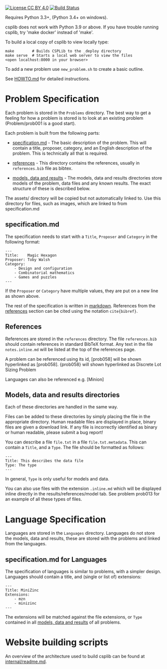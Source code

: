 
[![License CC BY 4.0](https://img.shields.io/badge/license-CC%20BY%204.0-brightgreen.svg)](https://creativecommons.org/licenses/by/4.0/)
[![Build Status](https://travis-ci.org/csplib/csplib.svg?branch=master)](https://travis-ci.org/csplib/csplib)

Requires Python 3.3+,  (Python 3.4+ on windows).

csplib does not work with Python 3.9 or above. If you have trouble running csplib, try 'make docker' instead of 'make'.

To build a local copy of csplib to view locally type:

    make        # Builds CSPLib to the _deploy directory
    make serve  # Starts a local web server to view the files
    <open localhost:8000 in your browser>

To add a new problem use `new_problem.sh` to create a basic outline.

See [HOWTO.md](https://github.com/csplib/csplib/blob/master/HOWTO.md) for detailed instructions. 

# Problem Specification

Each problem is stored in the `Problems` directory. The best way
to get a feeling for how a problem is stored is to look at an existing
problem (Problem/prob001 is a good start).

Each problem is built from the following parts:

* [specification.md](#specificationmd) - The basic description of the problem.
This will contain a title, proposer, category, and an English description of the
problem. This is technically all that is required.

* [references](#references) - This directory contains the references, usually
in `references.bib` file as bibtex.

* [models, data and results](#models-data-and-results-directories) - The models,
data and results directories store models of the problem, data files and any known
results. The exact structure of these is described below.


The assets/ directory will be copied but not automatically linked to.
Use this directory for files, such as images, which are linked to from
specification.md

## specification.md

The specification needs to start with a `Title`, `Proposer` and `Category` in the following format:

    ---
    Title:    Magic Hexagon
    Proposer: Toby Walsh
    Category:
        - Design and configuration
        - Combinatorial mathematics
        - Games and puzzles
    ---

If the `Proposer` or `Category` have multiple values, they are put on
a new line as shown above.

The rest of the specification is written in [markdown](https://help.github.com/articles/github-flavored-markdown).
 References from the [references](#references) section can be cited using the notation `cite{bibref}`.


## References

References are stored in the `references` directory. The file `references.bib` should contain references
in standard BibTeX format. Any text in the file `notes.inline.md` will be listed at the top of the references page.

A problem can be referenced using its id, [prob058] will be shown hyperlinked as [prob058].
{prob058} will shown hyperlinked as Discrete Lot Sizing Problem

Languages can also be referenced e.g. [Minion]

## Models, data and results directories

Each of these directories are handled in the same way.

Files can be added to these directories by simply placing the file in the appropriate directory.
Human readable files are displayed in place, binary files are given a download link.
If any file is incorrectly identified as binary or human readable, please submit a bug report!

You can describe a file `file.txt` in a file `file.txt.metadata`. This can
contain a `Title`, and a `Type`. The file should be formatted as follows:

    ---
    Title: This describes the data file
    Type: The type
    ---

In general, `Type` is only useful for models and data.

You can also use files with the extension
`.inline.md` which will be displayed inline directly in the
results/references/model tab. See problem prob013 for an example
of all these types of files.

# Language Specification

Languages are stored in the `Languages` directory. Languages do not store the models,
data and results, these are stored with the problems and linked from the languages.

## specification.md for Languages

The specification of languages is similar to problems, with a simpler design. Languages
should contain a title, and (single or list of) extensions:

    ---
    Title: MiniZinc
    Extensions:
        - mzn
        - minizinc
    ---

The extensions will be matched against the file extensions, or `Type` contained in all
[models, data and results](#models-data-and-results-directories) of all problems.

# Website building scripts

An overview of the architecture used to build csplib can be found at [internal/readme.md](internal/readme.md).
